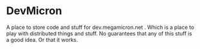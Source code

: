 # DevMicron

A place to store code and stuff for dev.megamicron.net . Which is a place to play with distributed things and stuff. No guarantees that any of this stuff is a good idea. Or that it works.